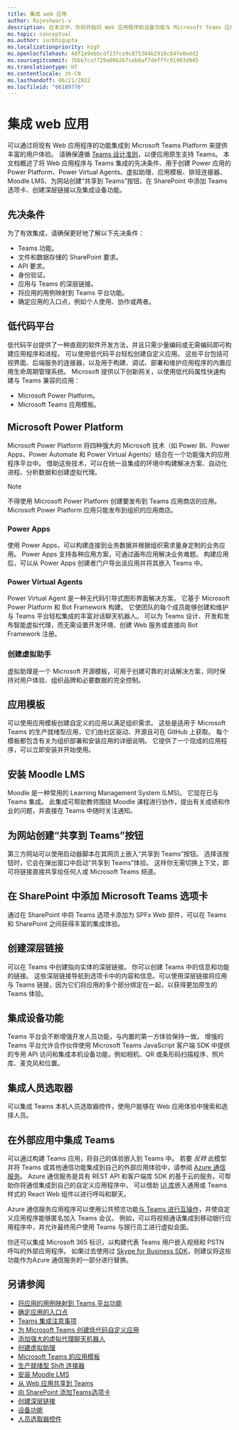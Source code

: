 ```yaml
---
title: 集成 web 应用
author: Rajeshwari-v
description: 在本文中，你将开始将 Web 应用程序和设备功能与 Microsoft Teams 应用集成。 用于创建 Power 应用、Power Virtual Agents、虚拟助理、应用模板、排班连接器、Moodle LMS 的 Power 平台。
ms.topic: conceptual
ms.author: surbhigupta
ms.localizationpriority: high
ms.openlocfilehash: 4df1e9ebbcdf23fce9c875384b2918c84fe0edd2
ms.sourcegitcommit: 7bbb7caf729a00b267ceb8af7defffc91903d945
ms.translationtype: HT
ms.contentlocale: zh-CN
ms.lasthandoff: 06/21/2022
ms.locfileid: "66189776"
---
```

# <a name="integrate-web-apps"></a>集成 web 应用

可以通过将现有 Web 应用程序的功能集成到 Microsoft Teams Platform 来提供丰富的用户体验。 请确保遵循 [Teams 设计准则](~/concepts/design/understand-use-cases.md)，以便应用原生支持 Teams。
本文档概述了将 Web 应用程序与 Teams 集成的先决条件、用于创建 Power 应用的 Power Platform、Power Virtual Agents、虚拟助理、应用模板、排班连接器、Moodle LMS、为网站创建“共享到 Teams”按钮、在 SharePoint 中添加 Teams 选项卡、创建深层链接以及集成设备功能。

## <a name="prerequisites"></a>先决条件

为了有效集成，请确保更好地了解以下先决条件：

* Teams 功能。
* 文件和数据存储的 SharePoint 要求。
* API 要求。
* 身份验证。
* 应用与 Teams 的深层链接。
* 将应用的用例映射到 Teams 平台功能。
* 确定应用的入口点，例如个人使用、协作或两者。

## <a name="low-code-platforms"></a>低代码平台

低代码平台提供了一种直观的软件开发方法，并且只需少量编码或无需编码即可构建应用程序和进程。 可以使用低代码平台轻松创建自定义应用。 这些平台包括可视界面、后端服务的连接器，以及用于构建、调试、部署和维护应用程序的内置应用生命周期管理系统。 Microsoft 提供以下创新网关，以使用低代码属性快速构建与 Teams 兼容的应用：

* Microsoft Power Platform。
* Microsoft Teams 应用模板。

## <a name="microsoft-power-platform"></a>Microsoft Power Platform

Microsoft Power Platform 将四种强大的 Microsoft 技术（如 Power BI、Power Apps、Power Automate 和 Power Virtual Agents）结合在一个功能强大的应用程序平台中。 借助这些技术，可以在统一且集成的环境中构建解决方案、自动化进程、分析数据和创建虚拟代理。

>[!NOTE]
>不得使用 Microsoft Power Platform 创建要发布到 Teams 应用商店的应用。 Microsoft Power Platform 应用只能发布到组织的应用商店。

### <a name="power-apps"></a>Power Apps

使用 Power Apps，可以构建连接到业务数据并根据组织需求量身定制的业务应用。 Power Apps 支持各种应用方案，可通过画布应用解决业务难题。 构建应用后，可以从 Power Apps 创建者门户导出该应用并将其嵌入 Teams 中。

### <a name="power-virtual-agents"></a>Power Virtual Agents

Power Virtual Agent 是一种无代码引导式图形界面解决方案。 它基于 Microsoft Power Platform 和 Bot Framework 构建。 它使团队的每个成员能够创建和维护与 Teams 平台轻松集成的丰富对话聊天机器人。 可以为 Teams 设计、开发和发布智能虚拟代理，而无需设置开发环境、创建 Web 服务或直接向 Bot Framework 注册。

### <a name="create-virtual-assistant"></a>创建虚拟助手

虚拟助理是一个 Microsoft 开源模板，可用于创建可靠的对话解决方案，同时保持对用户体验、组织品牌和必要数据的完全控制。

## <a name="app-templates"></a>应用模板

可以使用应用模板创建自定义的应用以满足组织需求。 这些是适用于 Microsoft Teams 的生产就绪型应用，它们由社区驱动、开源且可在 GitHub 上获取。 每个模板都包含有关为组织部署和安装应用的详细说明。 它提供了一个现成的应用程序，可以立即安装并开始使用。

## <a name="install-moodle-lms"></a>安装 Moodle LMS

Moodle 是一种常用的 Learning Management System (LMS)。 它现在已与 Teams 集成。 此集成可帮助教师围绕 Moodle 课程进行协作，提出有关成绩和作业的问题，并直接在 Teams 中随时关注通知。

## <a name="create-a-share-to-teams-button-for-your-website"></a>为网站创建“共享到 Teams”按钮

第三方网站可以使用启动器脚本在其网页上嵌入“共享到 Teams”按钮。 选择该按钮时，它会在弹出窗口中启动“共享到 Teams”体验。 这样你无需切换上下文，即可将链接直接共享给任何人或 Microsoft Teams 频道。

## <a name="add-a-microsoft-teams-tab-in-sharepoint"></a>在 SharePoint 中添加 Microsoft Teams 选项卡

通过在 SharePoint 中将 Teams 选项卡添加为 SPFx Web 部件，可以在 Teams 和 SharePoint 之间获得丰富的集成体验。

## <a name="create-deep-link"></a>创建深层链接

可以在 Teams 中创建指向实体的深层链接。 你可以创建 Teams 中的信息和功能的链接。 这些深层链接导航到选项卡中的内容和信息。可以使用深层链接将应用与 Teams 链接，因为它们将应用的多个部分绑定在一起，以获得更加原生的 Teams 体验。

## <a name="integrate-device-capabilities"></a>集成设备功能

Teams 平台会不断增强开发人员功能，与内置的第一方体验保持一致。 增强的 Teams 平台允许合作伙伴使用 Microsoft Teams JavaScript 客户端 SDK 中提供的专用 API 访问和集成本机设备功能，例如相机、QR 或条形码扫描程序、照片库、麦克风和位置。

## <a name="integrate-people-picker"></a>集成人员选取器

可以集成 Teams 本机人员选取器控件，使用户能够在 Web 应用体验中搜索和选择人员。

## <a name="integrate-teams-in-your-external-app"></a>在外部应用中集成 Teams

可以通过构建 Teams 应用，将自己的体验嵌入到 Teams 中。 若要 *反转* 此模型并将 Teams 或其他通信功能集成到自己的外部应用体验中，请参阅 [Azure 通信服务](/azure/communication-services/overview)。 Azure 通信服务是具有 REST API 和客户端库 SDK 的基于云的服务，可帮助你将通信集成到自己的自定义应用程序中。 可以借助 [UI 库](https://azure.github.io/communication-ui-library/)嵌入通用或 Teams 样式的 React Web 组件以进行呼叫和聊天。

Azure 通信服务应用程序可以使用公共预览功能[与 Teams 进行互操作](/azure/communication-services/concepts/teams-interop)，并使自定义应用程序能够匿名加入 Teams 会议。 例如，可以将视频通话集成到移动银行应用程序中，并允许最终用户使用 Teams 与银行员工进行虚拟会面。

你还可以集成 Microsoft 365 标识，以构建代表 Teams 用户嵌入视频和 PSTN 呼叫的外部应用程序。 如果过去使用过 [Skype for Business SDK](/skype-sdk/appsdk/skypeappsdk)，则建议将这些功能作为Azure 通信服务的一部分进行替换。

## <a name="see-also"></a>另请参阅

* [将应用的用例映射到 Teams 平台功能](~/concepts/design/map-use-cases.md)
* [确定应用的入口点](~/concepts/extensibility-points.md)
* [Teams 集成注意事项](~/samples/integrating-web-apps.md)
* [为 Microsoft Teams 创建低代码自定义应用](~/samples/teams-low-code-solutions.md)
* [添加强大的虚拟代理聊天机器人](~/bots/how-to/add-power-virtual-agents-bot-to-teams.md)
* [创建虚拟助理](~/samples/virtual-assistant.md)
* [Microsoft Teams 的应用模板](~/samples/app-templates.md)
* [生产就绪型 Shift 连接器](~/samples/shifts-wfm-connectors.md)
* [安装 Moodle LMS](~/resources/moodleinstructions.md)
* [从 Web 应用共享到 Teams](~/concepts/build-and-test/share-to-teams-from-web-apps.md)
* [向 SharePoint 添加Teams选项卡](~/tabs/how-to/tabs-in-sharepoint.md)
* [创建深层链接](~/concepts/build-and-test/deep-links.md)
* [设备功能](~/concepts/device-capabilities/device-capabilities-overview.md)
* [人员选取器控件](~/concepts/device-capabilities/people-picker-capability.md)
